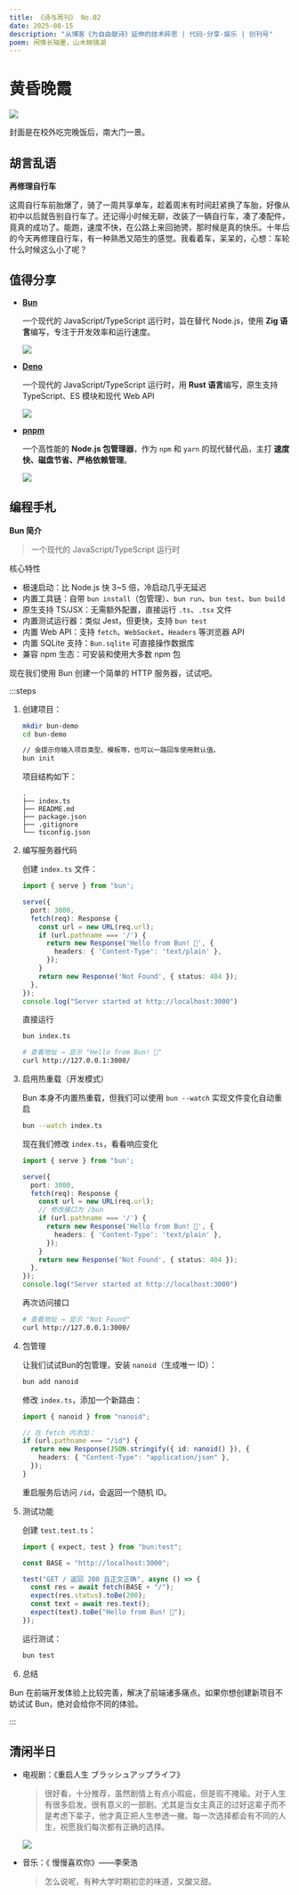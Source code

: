 ```yaml
---
title: 《诗与周刊》 No.02
date: 2025-08-15
description: "从博客《为自由献诗》延伸的技术碎思 | 代码·分享·娱乐 | 创刊号"
poem: 闲情长轴墨，山木映镜湖
---
```


# 黄昏晚霞<Badge type="tip" text="黄昏晚霞层渐染，一抹灯白橘黄橙" />

![](/img/2025_08_15.jpg)

封面是在校外吃完晚饭后，南大门一景。

## 胡言乱语

**再修理自行车**

这周自行车前胎爆了，骑了一周共享单车，趁着周末有时间赶紧换了车胎，好像从初中以后就告别自行车了。还记得小时候无聊，改装了一辆自行车，凑了凑配件，竟真的成功了。能跑，速度不快，在公路上来回驰骋，那时候是真的快乐。十年后的今天再修理自行车，有一种熟悉又陌生的感觉。我看着车，呆呆的，心想：车轮什么时候这么小了呢？



## 值得分享

- [**Bun**](https://bun.sh/)

  一个现代的 JavaScript/TypeScript 运行时，旨在替代 Node.js，使用 **Zig 语言**编写，专注于开发效率和运行速度。

  ![](https://img.cdn1.vip/i/68eb566befc71_1760253547.webp)

  

- [**Deno**](https://deno.com/)

  一个现代的 JavaScript/TypeScript 运行时，用 **Rust 语言**编写，原生支持 TypeScript、ES 模块和现代 Web API

  ![](https://img.cdn1.vip/i/68eb566b070b5_1760253547.webp)

- [**pnpm**](https://pnpm.io/zh/)

  一个高性能的 **Node.js 包管理器**，作为 `npm` 和 `yarn` 的现代替代品，主打 **速度快、磁盘节省、严格依赖管理**。
  
  ![](https://img.cdn1.vip/i/68eb5800018fd_1760253952.webp)

## 编程手札

**Bun 简介**

> 一个现代的 JavaScript/TypeScript 运行时



核心特性

- 极速启动：比 Node.js 快 3~5 倍，冷启动几乎无延迟
- 内置工具链：自带 `bun install`（包管理）、`bun run`、`bun test`、`bun build`
- 原生支持 TS/JSX：无需额外配置，直接运行 `.ts`、`.tsx` 文件
- 内置测试运行器：类似 Jest，但更快，支持 `bun test`
- 内置 Web API：支持 `fetch`、`WebSocket`、`Headers` 等浏览器 API
- 内置 SQLite 支持：`Bun.sqlite` 可直接操作数据库
- 兼容 npm 生态：可安装和使用大多数 npm 包

现在我们使用 Bun 创建一个简单的 HTTP 服务器，试试吧。



:::steps

1. 创建项目：

   ```bash
   mkdir bun-demo
   cd bun-demo
   
   // 会提示你输入项目类型、模板等，也可以一路回车使用默认值。
   bun init
   ```
   
   项目结构如下：
   
   ```
   .
   ├── index.ts
   ├── README.md
   ├── package.json
   ├── .gitignore
   └── tsconfig.json 
   ```
   
   
   
2. 编写服务器代码

   创建 `index.ts` 文件：
   
   ```ts
   import { serve } from "bun';
   
   serve({
     port: 3000,
     fetch(req): Response {
       const url = new URL(req.url);
       if (url.pathname === '/') {
         return new Response('Hello from Bun! 🚀', {
           headers: { 'Content-Type': 'text/plain' },
         });
       }
       return new Response('Not Found', { status: 404 });
     },
   });
   console.log("Server started at http://localhost:3000")
   ```
   
   直接运行
   
   ```bash
   bun index.ts
   
   # 查看地址 → 显示 "Hello from Bun! 🚀"
   curl http://127.0.0.1:3000/ 
   ```
   
   
   
4. 启用热重载（开发模式）

   Bun 本身不内置热重载，但我们可以使用 `bun --watch` 实现文件变化自动重启
   
   ```bash
   bun --watch index.ts
   ```
   
   现在我们修改 `index.ts`，看看响应变化
   
   ```ts
   import { serve } from "bun';
   
   serve({
     port: 3000,
     fetch(req): Response {
       const url = new URL(req.url);
       // 修改接口为 /bun
       if (url.pathname === '/') {
         return new Response('Hello from Bun! 🚀', {
           headers: { 'Content-Type': 'text/plain' },
         });
       }
       return new Response('Not Found', { status: 404 });
     },
   });
   console.log("Server started at http://localhost:3000")
   ```
   
   再次访问接口
   
   ```bash
   # 查看地址 → 显示 "Not Found"
   curl http://127.0.0.1:3000/ 
   ```
   
5. 包管理

   让我们试试Bun的包管理，安装 `nanoid`（生成唯一 ID）：
   
   ```bash
   bun add nanoid
   ```
   
   修改 `index.ts`，添加一个新路由：
   
   ```ts
   import { nanoid } from "nanoid";
   
   // 在 fetch 内添加：
   if (url.pathname === "/id") {
     return new Response(JSON.stringify({ id: nanoid() }), {
       headers: { "Content-Type": "application/json" },
     });
   }
   ```
   
   重启服务后访问 `/id`，会返回一个随机 ID。
   
   
   
5. 测试功能

   创建 `test.test.ts`：

   ```ts
   import { expect, test } from "bun:test";
   
   const BASE = "http://localhost:3000";
   
   test("GET / 返回 200 且正文正确", async () => {
     const res = await fetch(BASE + "/");
     expect(res.status).toBe(200);
     const text = await res.text();
     expect(text).toBe("Hello from Bun! 🚀");
   });
   ```

   运行测试：

   ```bash
   bun test
   ```

8. 总结

Bun 在前端开发体验上比较完善，解决了前端诸多痛点。如果你想创建新项目不妨试试 Bun，绝对会给你不同的体验。

:::

## 清闲半日


- 电视剧：《重启人生 ブラッシュアップライフ》

  > 很好看，十分推荐，虽然剧情上有点小瑕疵，但是瑕不掩瑜。对于人生有很多启发。很有意义的一部剧。尤其是当女主真正的过好这辈子而不是考虑下辈子，他才真正把人生参透一撇。每一次选择都会有不同的人生，祝愿我们每次都有正确的选择。
  >

  ![](https://img.cdn1.vip/i/68eb5dfb17f45_1760255483.webp)

  

- 音乐：《 慢慢喜欢你》——李荣浩

  > 怎么说呢，有种大学时期初恋的味道，又酸又甜。
